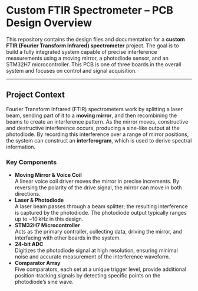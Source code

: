 # Custom FTIR Spectrometer – PCB Design Overview

This repository contains the design files and documentation for a **custom FTIR (Fourier Transform Infrared) spectrometer** project. The goal is to build a fully integrated system capable of precise interference measurements using a moving mirror, a photodiode sensor, and an STM32H7 microcontroller. This PCB is one of three boards in the overall system and focuses on control and signal acquisition.

---

## Project Context

Fourier Transform Infrared (FTIR) spectrometers work by splitting a laser beam, sending part of it to a **moving mirror**, and then recombining the beams to create an interference pattern. As the mirror moves, constructive and destructive interference occurs, producing a sine-like output at the photodiode. By recording this interference over a range of mirror positions, the system can construct an **interferogram**, which is used to derive spectral information.

### Key Components

- **Moving Mirror & Voice Coil**  
  A linear voice coil driver moves the mirror in precise increments. By reversing the polarity of the drive signal, the mirror can move in both directions.
- **Laser & Photodiode**  
  A laser beam passes through a beam splitter; the resulting interference is captured by the photodiode. The photodiode output typically ranges up to ~10 kHz in this design.
- **STM32H7 Microcontroller**  
  Acts as the primary controller, collecting data, driving the mirror, and interfacing with other boards in the system.
- **24-bit ADC**  
  Digitizes the photodiode signal at high resolution, ensuring minimal noise and accurate measurement of the interference waveform.
- **Comparator Array**  
  Five comparators, each set at a unique trigger level, provide additional position-tracking signals by detecting specific points on the photodiode’s sine wave.

